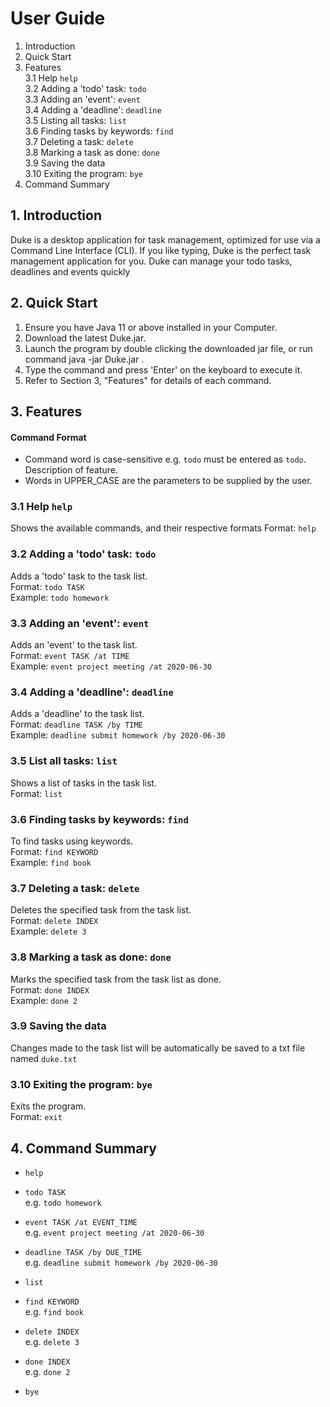 # User Guide
1. Introduction
2. Quick Start
3. Features <br/>
   3.1 Help `help` <br/>
   3.2 Adding a 'todo' task: `todo` <br/>
   3.3 Adding an 'event': `event` <br/>
   3.4 Adding a 'deadline': `deadline` <br/>
   3.5 Listing all tasks: `list` <br/>
   3.6 Finding tasks by keywords: `find` <br/>
   3.7 Deleting a task: `delete` <br/>
   3.8 Marking a task as done: `done` <br/>
   3.9 Saving the data <br/>
   3.10 Exiting the program: `bye` <br/>
4. Command Summary

## 1. Introduction
Duke is a desktop application for task management, optimized for use via a Command Line Interface (CLI). If you like typing, Duke is the perfect task management application for you. Duke can manage your todo tasks, deadlines and events quickly
## 2. Quick Start
1. Ensure you have Java 11 or above installed in your Computer.
2. Download the latest Duke.jar.
3. Launch the program by double clicking the downloaded jar file, or run command java -jar Duke.jar .
4. Type the command and press 'Enter' on the keyboard to execute it.
5. Refer to Section 3, "Features" for details of each command.

## 3. Features
#### Command Format
* Command word is case-sensitive e.g. `todo` must be entered as `todo`.
Description of feature.
* Words in UPPER_CASE are the parameters to be supplied by the user.

### 3.1 Help `help`
Shows the available commands, and their respective formats
Format: `help`

### 3.2 Adding a 'todo' task: `todo`
Adds a 'todo' task to the task list. <br/>
Format: `todo TASK` <br/>
Example:  `todo homework`

### 3.3 Adding an 'event': `event`
Adds an 'event' to the task list. <br/>
Format: `event TASK /at TIME` <br/>
Example: `event project meeting /at 2020-06-30`

### 3.4 Adding a 'deadline': `deadline`
Adds a 'deadline' to the task list. <br/>
Format: `deadline TASK /by TIME` <br/>
Example: `deadline submit homework /by 2020-06-30`

### 3.5 List all tasks: `list`
Shows a list of tasks in the task list. <br/>
Format: `list`

### 3.6 Finding tasks by keywords: `find`
To find tasks using keywords.<br/>
Format: `find KEYWORD` <br/>
Example: `find book`

### 3.7 Deleting a task: `delete`
Deletes the specified task from the task list. <br/>
Format: `delete INDEX` <br/>
Example: `delete 3`

### 3.8 Marking a task as done: `done`
Marks the specified task from the task list as done. <br/>
Format: `done INDEX` <br/>
Example: `done 2` <br/>

### 3.9 Saving the data
Changes made to the task list will be automatically be saved to a txt file named `duke.txt`<br/>

### 3.10 Exiting the program: `bye`
Exits the program. <br/>
Format: `exit`

## 4. Command Summary
* `help` <br/>

* `todo TASK` <br/>
  e.g. `todo homework`
  
* `event TASK /at EVENT_TIME` <br/>
  e.g. `event project meeting /at 2020-06-30`
  
* `deadline TASK /by DUE_TIME` <br/>
  e.g. `deadline submit homework /by 2020-06-30`
  
* `list`

* `find KEYWORD` <br/>
  e.g. `find book`
  
* `delete INDEX` <br/>
  e.g. `delete 3`
  
* `done INDEX` <br/>
  e.g. `done 2`
  
* `bye`